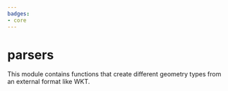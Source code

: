 ```yaml
---
badges:
- core
---
```

# parsers


This module contains functions that create different geometry types from an external format like WKT.